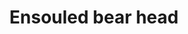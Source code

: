---
layout: item
title: Ensouled bear head
item-id: 13462
datatable: true
id: 13462
name: "Ensouled bear head"
members: true
lowalch: 104
highalch: 156
examine: "The creature's soul is still in here."
monsters:
  - id: 2838
    name: "Grizzly bear"
    members: false
    combat_level: 21
    wiki_url: "https://oldschool.runescape.wiki/w/Grizzly_bear#Level_21"
    drops:
      - quantity: "1"
        rarity: 0.04
        drop_requirements: null
  - id: 2839
    name: "Black bear"
    members: false
    combat_level: 19
    wiki_url: "https://oldschool.runescape.wiki/w/Black_bear"
    drops:
      - quantity: "1"
        rarity: 0.04
        drop_requirements: null
  - id: 3423
    name: "Grizzly bear"
    members: true
    combat_level: 42
    wiki_url: "https://oldschool.runescape.wiki/w/Grizzly_bear#Level_42"
    drops:
      - quantity: "1"
        rarity: 0.04
        drop_requirements: null
  - id: 3424
    name: "Grizzly bear cub"
    members: true
    combat_level: 33
    wiki_url: "https://oldschool.runescape.wiki/w/Grizzly_bear_cub#Level_33"
    drops:
      - quantity: "1"
        rarity: 0.04
        drop_requirements: null
  - id: 3425
    name: "Grizzly bear cub"
    members: true
    combat_level: 36
    wiki_url: "https://oldschool.runescape.wiki/w/Grizzly_bear_cub#Level_36"
    drops:
      - quantity: "1"
        rarity: 0.04
        drop_requirements: null
  - id: 3908
    name: "Bear Cub"
    members: true
    combat_level: 15
    wiki_url: "https://oldschool.runescape.wiki/w/Bear_Cub#1"
    drops:
      - quantity: "1"
        rarity: 0.04
        drop_requirements: null
---